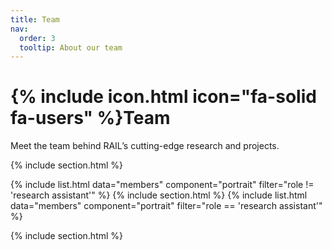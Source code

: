 ```yaml
---
title: Team
nav:
  order: 3
  tooltip: About our team
---
```


# {% include icon.html icon="fa-solid fa-users" %}Team

Meet the team behind RAIL’s cutting-edge research and projects.


{% include section.html %}

{% include list.html data="members" component="portrait" filter="role != 'research assistant'" %}
{% include section.html %} 
{% include list.html data="members" component="portrait" filter="role == 'research assistant'" %}


<!-- {% include section.html background="images/background.jpg" dark=true %}

<!-- Lorem ipsum dolor sit amet, consectetur adipiscing elit, sed do eiusmod tempor
incididunt ut labore et dolore magna aliqua. Ut enim ad minim veniam, quis
nostrud exercitation ullamco laboris nisi ut aliquip ex ea commodo consequat. -->

{% include section.html %} 

<!-- {% capture content %}

{% include figure.html image="images/photo.jpg" %}
{% include figure.html image="images/photo.jpg" %}
{% include figure.html image="images/photo.jpg" %}

{% endcapture %} -->

<!-- {% include grid.html style="square" content=content %} -->
